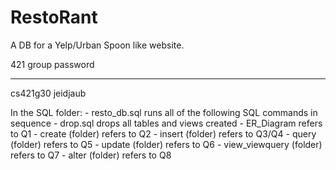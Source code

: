 # RestoRant
A DB for a Yelp/Urban Spoon like website. 

421 group       password
*********      ********

cs421g30        jeidjaub

In the SQL folder:
	- resto_db.sql runs all of the following SQL commands in sequence
	- drop.sql drops all tables and views created
	- ER_Diagram refers to Q1
	- create (folder) refers to Q2
	- insert (folder) refers to Q3/Q4
	- query (folder) refers to Q5
	- update (folder) refers to Q6
	- view_viewquery (folder) refers to Q7
	- alter (folder) refers to Q8
